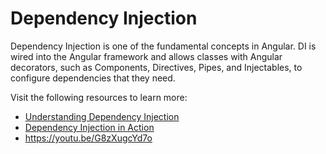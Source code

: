 # Dependency Injection

Dependency Injection is one of the fundamental concepts in Angular. DI is wired into the Angular framework and allows classes with Angular decorators, such as Components, Directives, Pipes, and Injectables, to configure dependencies that they need.

Visit the following resources to learn more:

- [Understanding Dependency Injection](https://angular.io/guide/dependency-injection)
- [Dependency Injection in Action](https://angular.io/guide/dependency-injection-in-action)
- https://youtu.be/G8zXugcYd7o
